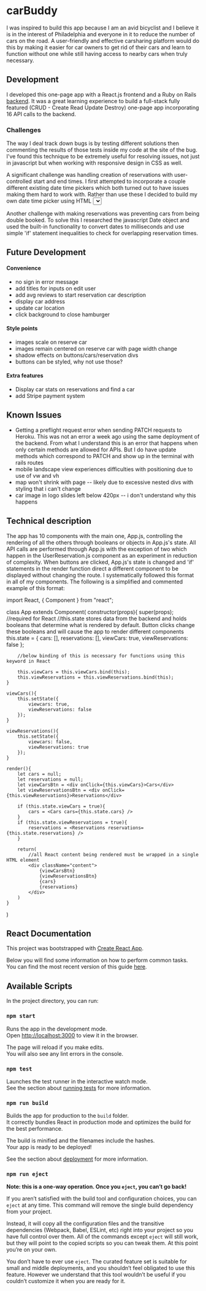 
# carBuddy
I was inspired to build this app because I am an avid bicyclist and I believe it is in the interest of Philadelphia and everyone in it to reduce the number of cars on the road. A user-friendly and effective carsharing platform would do this by making it easier for car owners to get rid of their cars and learn to function without one while still having access to nearby cars when truly necessary.

## Development
I developed this one-page app with a React.js frontend and a Ruby on Rails [backend](https://github.com/michaeljwiebe/carbuddy-backend). It was a great learning experience to build a full-stack fully featured (CRUD - Create Read Update Destroy) one-page app incorporating 16 API calls to the backend.

### Challenges
The way I deal track down bugs is by testing different solutions then commenting the results of those tests inside my code at the site of the bug. I've found this technique to be extremely useful for resolving issues, not just in javascript but when working with responsive design in CSS as well.

A significant challenge was handling creation of reservations with user-controlled start and end times. I first attempted to incorporate a couple different existing date time pickers which both turned out to have issues making them hard to work with. Rather than use these I decided to build my own date time picker using HTML <select> tags linked to javascript objects. I built concise logic to show 28, 29, 30, or 31 days depending on the month and year selected.  I also converted back and forth between world/military and US time though I discovered afterwards that I may not have needed to.

Another challenge with making reservations was preventing cars from being double booked. To solve this I researched the javascript Date object and used the built-in functionality to convert dates to milliseconds and use simple 'if' statement inequalities to check for overlapping reservation times.

## Future Development

#### Convenience
* no sign in error message
* add titles for inputs on edit user
* add avg reviews to start reservation car description
* display car address
* update car location
* click background to close hamburger

#### Style points
* images scale on reserve car
* images remain centered on reserve car with page width change
* shadow effects on buttons/cars/reservation divs
* buttons can be styled, why not use those?


#### Extra features
* Display car stats on reservations and find a car
* add Stripe payment system


## Known Issues

* Getting a preflight request error when sending PATCH requests to Heroku. This was not an error a week ago using the same deployment of the backend. From what I understand this is an error that happens when only certain methods are allowed for APIs. But I do have update methods which correspond to PATCH and show up in the terminal with rails routes
* mobile landscape view experiences difficulties with positioning due to use of vw and vh
* map won't shrink with page -- likely due to excessive nested divs with styling that i can't change
* car image in logo slides left below 420px -- i don't understand why this happens


## Technical description

The app has 10 components with the main one, App.js, controlling the rendering of all the others through booleans or objects in App.js's state. All API calls are performed through App.js with the exception of two which happen in the UserReservation.js component as an experiment in reduction of complexity. When buttons are clicked, App.js's state is changed and 'if' statements in the render function direct a different component to be displayed without changing the route. I systematically followed this format in all of my components. The following is a simplified and commented example of this format:

import React, { Component } from "react";


class App extends Component(
    constructor(props){
        super(props); //required for React
        //this.state stores data from the backend and holds booleans that determine what is rendered by default. Button clicks change these booleans and will cause the app to render different components
        this.state = {
            cars: [],
            reservations: [],
            viewCars: true,
            viewReservations: false
        };

        //below binding of this is necessary for functions using this keyword in React

        this.viewCars = this.viewCars.bind(this);
        this.viewReservations = this.viewReservations.bind(this);
    }

    viewCars(){
        this.setState({
            viewcars: true,
            viewReservations: false
        });
    }

    viewReservations(){
        this.setState({
            viewcars: false,
            viewReservations: true
        });
    }

    render(){
        let cars = null;
        let reservations = null;
        let viewCarsBtn = <div onClick={this.viewCars}>Cars</div>
        let viewReservationsBtn = <div onClick={this.viewReservations}>Reservations</div>

        if (this.state.viewCars = true){
            cars = <Cars cars={this.state.cars} />
        }
        if (this.state.viewReservations = true){
            reservations = <Reservations reservations={this.state.reservations} />
        }

        return(
            //all React content being rendered must be wrapped in a single HTML element
            <div className="content">
                {viewCarsBtn}
                {viewReservationsBtn}
                {cars}
                {reservations}
            </div>
        )
    }
)




## React Documentation

This project was bootstrapped with [Create React App](https://github.com/facebookincubator/create-react-app).

Below you will find some information on how to perform common tasks.<br>
You can find the most recent version of this guide [here](https://github.com/facebookincubator/create-react-app/blob/master/packages/react-scripts/template/README.md).



## Available Scripts


In the project directory, you can run:

### `npm start`


Runs the app in the development mode.<br>
Open [http://localhost:3000](http://localhost:3000) to view it in the browser.

The page will reload if you make edits.<br>
You will also see any lint errors in the console.

### `npm test`


Launches the test runner in the interactive watch mode.<br>
See the section about [running tests](#running-tests) for more information.

### `npm run build`


Builds the app for production to the `build` folder.<br>
It correctly bundles React in production mode and optimizes the build for the best performance.

The build is minified and the filenames include the hashes.<br>
Your app is ready to be deployed!

See the section about [deployment](#deployment) for more information.

### `npm run eject`


**Note: this is a one-way operation. Once you `eject`, you can’t go back!**

If you aren’t satisfied with the build tool and configuration choices, you can `eject` at any time. This command will remove the single build dependency from your project.

Instead, it will copy all the configuration files and the transitive dependencies (Webpack, Babel, ESLint, etc) right into your project so you have full control over them. All of the commands except `eject` will still work, but they will point to the copied scripts so you can tweak them. At this point you’re on your own.

You don’t have to ever use `eject`. The curated feature set is suitable for small and middle deployments, and you shouldn’t feel obligated to use this feature. However we understand that this tool wouldn’t be useful if you couldn’t customize it when you are ready for it.

